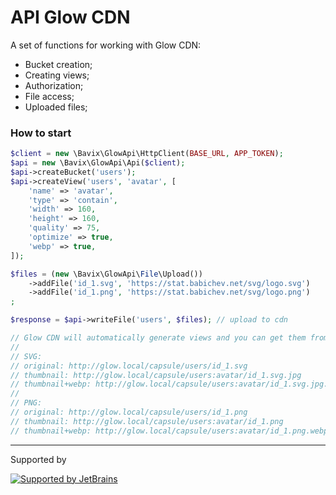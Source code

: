 # API Glow CDN

A set of functions for working with Glow CDN:
- Bucket creation;
- Creating views;
- Authorization;
- File access;
- Uploaded files;

### How to start

```php
$client = new \Bavix\GlowApi\HttpClient(BASE_URL, APP_TOKEN);
$api = new \Bavix\GlowApi\Api($client);
$api->createBucket('users');
$api->createView('users', 'avatar', [
    'name' => 'avatar',
    'type' => 'contain',
    'width' => 160,
    'height' => 160,
    'quality' => 75,
    'optimize' => true,
    'webp' => true,
]);

$files = (new \Bavix\GlowApi\File\Upload())
    ->addFile('id_1.svg', 'https://stat.babichev.net/svg/logo.svg')
    ->addFile('id_1.png', 'https://stat.babichev.net/svg/logo.png')
;

$response = $api->writeFile('users', $files); // upload to cdn

// Glow CDN will automatically generate views and you can get them from the links:
//
// SVG:
// original: http://glow.local/capsule/users/id_1.svg
// thumbnail: http://glow.local/capsule/users:avatar/id_1.svg.jpg
// thumbnail+webp: http://glow.local/capsule/users:avatar/id_1.svg.jpg.webp
//
// PNG:
// original: http://glow.local/capsule/users/id_1.png
// thumbnail: http://glow.local/capsule/users:avatar/id_1.png
// thumbnail+webp: http://glow.local/capsule/users:avatar/id_1.png.webp
```

---
Supported by

[![Supported by JetBrains](https://cdn.rawgit.com/bavix/development-through/46475b4b/jetbrains.svg)](https://www.jetbrains.com/)
